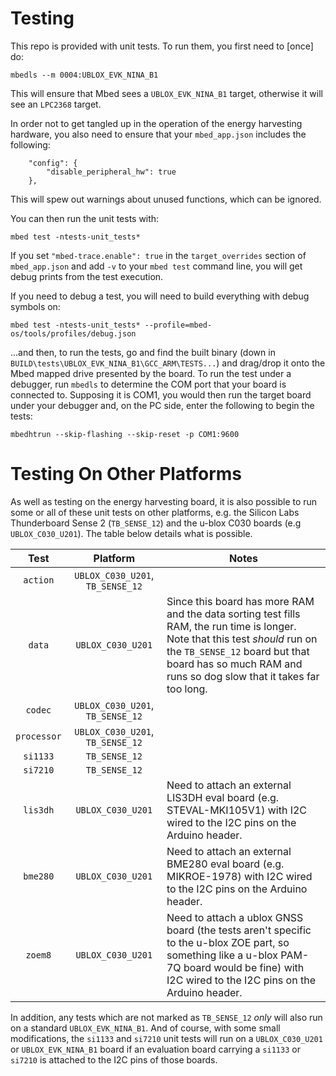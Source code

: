 # Testing
This repo is provided with unit tests.  To run them, you first need to [once] do:

`mbedls --m 0004:UBLOX_EVK_NINA_B1`

This will ensure that Mbed sees a `UBLOX_EVK_NINA_B1` target, otherwise it will see an `LPC2368` target.

In order not to get tangled up in the operation of the energy harvesting hardware, you also need to ensure that your `mbed_app.json` includes the following:

```
    "config": {
        "disable_peripheral_hw": true
    },
```

This will spew out warnings about unused functions, which can be ignored.

You can then run the unit tests with:

`mbed test -ntests-unit_tests*`

If you set `"mbed-trace.enable": true` in the `target_overrides` section of `mbed_app.json` and add `-v` to your `mbed test` command line, you will get debug prints from the test execution.

If you need to debug a test, you will need to build everything with debug symbols on:

`mbed test -ntests-unit_tests* --profile=mbed-os/tools/profiles/debug.json`

...and then, to run the tests, go and find the built binary (down in `BUILD\tests\UBLOX_EVK_NINA_B1\GCC_ARM\TESTS...`) and drag/drop it onto the Mbed mapped drive presented by the board. To run the test under a debugger, run `mbedls` to determine the COM port that your board is connected to. Supposing it is COM1, you would then run the target board under your debugger and, on the PC side, enter the following to begin the tests:

`mbedhtrun --skip-flashing --skip-reset -p COM1:9600`

# Testing On Other Platforms
As well as testing on the energy harvesting board, it is also possible to run some or all of these unit tests on other platforms, e.g. the Silicon Labs Thunderboard Sense 2 (`TB_SENSE_12`) and the u-blox C030 boards (e.g `UBLOX_C030_U201`).  The table below details what is possible.

|  Test         |  Platform       |  Notes |
|:-------------:|:---------------:|--------|
| `action`    | `UBLOX_C030_U201`, `TB_SENSE_12` | |
| `data`      | `UBLOX_C030_U201` | Since this board has more RAM and the data sorting test fills RAM, the run time is longer. Note that this test _should_ run on the `TB_SENSE_12` board but that board has so much RAM and runs so dog slow that it takes far too long.|
| `codec`     | `UBLOX_C030_U201`, `TB_SENSE_12` | |
| `processor` | `UBLOX_C030_U201`, `TB_SENSE_12` | |
| `si1133`    | `TB_SENSE_12` | |
| `si7210`    | `TB_SENSE_12` | |
| `lis3dh`    | `UBLOX_C030_U201` | Need to attach an external LIS3DH eval board (e.g. STEVAL-MKI105V1) with I2C wired to the I2C pins on the Arduino header.|
| `bme280`    | `UBLOX_C030_U201` | Need to attach an external BME280 eval board (e.g. MIKROE-1978) with I2C wired to the I2C pins on the Arduino header.|
| `zoem8`     | `UBLOX_C030_U201` | Need to attach a ublox GNSS board (the tests aren't specific to the u-blox ZOE part, so something like a u-blox PAM-7Q board would be fine) with I2C wired to the I2C pins on the Arduino header.|

In addition, any tests which are not marked as `TB_SENSE_12` _only_ will also run on a standard `UBLOX_EVK_NINA_B1`.  And of course, with some small modifications, the `si1133` and `si7210` unit tests will run on a `UBLOX_C030_U201` or `UBLOX_EVK_NINA_B1` board if an evaluation board carrying a `si1133` or `si7210` is attached to the I2C pins of those boards.